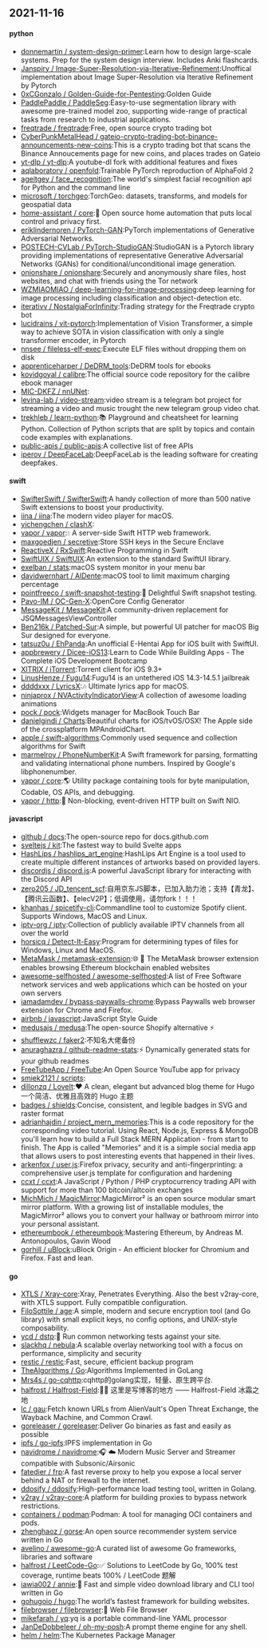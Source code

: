 ## 2021-11-16

#### python
* [donnemartin / system-design-primer](https://github.com/donnemartin/system-design-primer):Learn how to design large-scale systems. Prep for the system design interview. Includes Anki flashcards.
* [Janspiry / Image-Super-Resolution-via-Iterative-Refinement](https://github.com/Janspiry/Image-Super-Resolution-via-Iterative-Refinement):Unoffical implementation about Image Super-Resolution via Iterative Refinement by Pytorch
* [0xCGonzalo / Golden-Guide-for-Pentesting](https://github.com/0xCGonzalo/Golden-Guide-for-Pentesting):Golden Guide
* [PaddlePaddle / PaddleSeg](https://github.com/PaddlePaddle/PaddleSeg):Easy-to-use segmentation library with awesome pre-trained model zoo, supporting wide-range of practical tasks from research to industrial applications.
* [freqtrade / freqtrade](https://github.com/freqtrade/freqtrade):Free, open source crypto trading bot
* [CyberPunkMetalHead / gateio-crypto-trading-bot-binance-announcements-new-coins](https://github.com/CyberPunkMetalHead/gateio-crypto-trading-bot-binance-announcements-new-coins):This is a crypto trading bot that scans the Binance Annoucements page for new coins, and places trades on Gateio
* [yt-dlp / yt-dlp](https://github.com/yt-dlp/yt-dlp):A youtube-dl fork with additional features and fixes
* [aqlaboratory / openfold](https://github.com/aqlaboratory/openfold):Trainable PyTorch reproduction of AlphaFold 2
* [ageitgey / face_recognition](https://github.com/ageitgey/face_recognition):The world's simplest facial recognition api for Python and the command line
* [microsoft / torchgeo](https://github.com/microsoft/torchgeo):TorchGeo: datasets, transforms, and models for geospatial data
* [home-assistant / core](https://github.com/home-assistant/core):🏡
Open source home automation that puts local control and privacy first.
* [eriklindernoren / PyTorch-GAN](https://github.com/eriklindernoren/PyTorch-GAN):PyTorch implementations of Generative Adversarial Networks.
* [POSTECH-CVLab / PyTorch-StudioGAN](https://github.com/POSTECH-CVLab/PyTorch-StudioGAN):StudioGAN is a Pytorch library providing implementations of representative Generative Adversarial Networks (GANs) for conditional/unconditional image generation.
* [onionshare / onionshare](https://github.com/onionshare/onionshare):Securely and anonymously share files, host websites, and chat with friends using the Tor network
* [WZMIAOMIAO / deep-learning-for-image-processing](https://github.com/WZMIAOMIAO/deep-learning-for-image-processing):deep learning for image processing including classification and object-detection etc.
* [iterativv / NostalgiaForInfinity](https://github.com/iterativv/NostalgiaForInfinity):Trading strategy for the Freqtrade crypto bot
* [lucidrains / vit-pytorch](https://github.com/lucidrains/vit-pytorch):Implementation of Vision Transformer, a simple way to achieve SOTA in vision classification with only a single transformer encoder, in Pytorch
* [nnsee / fileless-elf-exec](https://github.com/nnsee/fileless-elf-exec):Execute ELF files without dropping them on disk
* [apprenticeharper / DeDRM_tools](https://github.com/apprenticeharper/DeDRM_tools):DeDRM tools for ebooks
* [kovidgoyal / calibre](https://github.com/kovidgoyal/calibre):The official source code repository for the calibre ebook manager
* [MIC-DKFZ / nnUNet](https://github.com/MIC-DKFZ/nnUNet):
* [levina-lab / video-stream](https://github.com/levina-lab/video-stream):video stream is a telegram bot project for streaming a video and music trought the new telegram group video chat.
* [trekhleb / learn-python](https://github.com/trekhleb/learn-python):📚
Playground and cheatsheet for learning Python. Collection of Python scripts that are split by topics and contain code examples with explanations.
* [public-apis / public-apis](https://github.com/public-apis/public-apis):A collective list of free APIs
* [iperov / DeepFaceLab](https://github.com/iperov/DeepFaceLab):DeepFaceLab is the leading software for creating deepfakes.

#### swift
* [SwifterSwift / SwifterSwift](https://github.com/SwifterSwift/SwifterSwift):A handy collection of more than 500 native Swift extensions to boost your productivity.
* [iina / iina](https://github.com/iina/iina):The modern video player for macOS.
* [yichengchen / clashX](https://github.com/yichengchen/clashX):
* [vapor / vapor](https://github.com/vapor/vapor):💧
A server-side Swift HTTP web framework.
* [maxgoedjen / secretive](https://github.com/maxgoedjen/secretive):Store SSH keys in the Secure Enclave
* [ReactiveX / RxSwift](https://github.com/ReactiveX/RxSwift):Reactive Programming in Swift
* [SwiftUIX / SwiftUIX](https://github.com/SwiftUIX/SwiftUIX):An extension to the standard SwiftUI library.
* [exelban / stats](https://github.com/exelban/stats):macOS system monitor in your menu bar
* [davidwernhart / AlDente](https://github.com/davidwernhart/AlDente):macOS tool to limit maximum charging percentage
* [pointfreeco / swift-snapshot-testing](https://github.com/pointfreeco/swift-snapshot-testing):📸
Delightful Swift snapshot testing.
* [Pavo-IM / OC-Gen-X](https://github.com/Pavo-IM/OC-Gen-X):OpenCore Config Generator
* [MessageKit / MessageKit](https://github.com/MessageKit/MessageKit):A community-driven replacement for JSQMessagesViewController
* [Ben216k / Patched-Sur](https://github.com/Ben216k/Patched-Sur):A simple, but powerful UI patcher for macOS Big Sur designed for everyone.
* [tatsuz0u / EhPanda](https://github.com/tatsuz0u/EhPanda):An unofficial E-Hentai App for iOS built with SwiftUI.
* [appbrewery / Dicee-iOS13](https://github.com/appbrewery/Dicee-iOS13):Learn to Code While Building Apps - The Complete iOS Development Bootcamp
* [XITRIX / iTorrent](https://github.com/XITRIX/iTorrent):Torrent client for iOS 9.3+
* [LinusHenze / Fugu14](https://github.com/LinusHenze/Fugu14):Fugu14 is an untethered iOS 14.3-14.5.1 jailbreak
* [ddddxxx / LyricsX](https://github.com/ddddxxx/LyricsX):🎶
Ultimate lyrics app for macOS.
* [ninjaprox / NVActivityIndicatorView](https://github.com/ninjaprox/NVActivityIndicatorView):A collection of awesome loading animations
* [pock / pock](https://github.com/pock/pock):Widgets manager for MacBook Touch Bar
* [danielgindi / Charts](https://github.com/danielgindi/Charts):Beautiful charts for iOS/tvOS/OSX! The Apple side of the crossplatform MPAndroidChart.
* [apple / swift-algorithms](https://github.com/apple/swift-algorithms):Commonly used sequence and collection algorithms for Swift
* [marmelroy / PhoneNumberKit](https://github.com/marmelroy/PhoneNumberKit):A Swift framework for parsing, formatting and validating international phone numbers. Inspired by Google's libphonenumber.
* [vapor / core](https://github.com/vapor/core):🌎
Utility package containing tools for byte manipulation, Codable, OS APIs, and debugging.
* [vapor / http](https://github.com/vapor/http):🚀
Non-blocking, event-driven HTTP built on Swift NIO.

#### javascript
* [github / docs](https://github.com/github/docs):The open-source repo for docs.github.com
* [sveltejs / kit](https://github.com/sveltejs/kit):The fastest way to build Svelte apps
* [HashLips / hashlips_art_engine](https://github.com/HashLips/hashlips_art_engine):HashLips Art Engine is a tool used to create multiple different instances of artworks based on provided layers.
* [discordjs / discord.js](https://github.com/discordjs/discord.js):A powerful JavaScript library for interacting with the Discord API
* [zero205 / JD_tencent_scf](https://github.com/zero205/JD_tencent_scf):自用京东JS脚本，已加入助力池；支持【青龙】、【腾讯云函数】、【elecV2P】；低调使用，请勿fork！！！
* [khanhas / spicetify-cli](https://github.com/khanhas/spicetify-cli):Commandline tool to customize Spotify client. Supports Windows, MacOS and Linux.
* [iptv-org / iptv](https://github.com/iptv-org/iptv):Collection of publicly available IPTV channels from all over the world
* [horsicq / Detect-It-Easy](https://github.com/horsicq/Detect-It-Easy):Program for determining types of files for Windows, Linux and MacOS.
* [MetaMask / metamask-extension](https://github.com/MetaMask/metamask-extension):🌐
🔌
The MetaMask browser extension enables browsing Ethereum blockchain enabled websites
* [awesome-selfhosted / awesome-selfhosted](https://github.com/awesome-selfhosted/awesome-selfhosted):A list of Free Software network services and web applications which can be hosted on your own servers
* [iamadamdev / bypass-paywalls-chrome](https://github.com/iamadamdev/bypass-paywalls-chrome):Bypass Paywalls web browser extension for Chrome and Firefox.
* [airbnb / javascript](https://github.com/airbnb/javascript):JavaScript Style Guide
* [medusajs / medusa](https://github.com/medusajs/medusa):The open-source Shopify alternative
⚡️
* [shufflewzc / faker2](https://github.com/shufflewzc/faker2):不知名大佬备份
* [anuraghazra / github-readme-stats](https://github.com/anuraghazra/github-readme-stats):⚡
Dynamically generated stats for your github readmes
* [FreeTubeApp / FreeTube](https://github.com/FreeTubeApp/FreeTube):An Open Source YouTube app for privacy
* [smiek2121 / scripts](https://github.com/smiek2121/scripts):
* [dillonzq / LoveIt](https://github.com/dillonzq/LoveIt):❤️
A clean, elegant but advanced blog theme for Hugo 一个简洁、优雅且高效的 Hugo 主题
* [badges / shields](https://github.com/badges/shields):Concise, consistent, and legible badges in SVG and raster format
* [adrianhajdin / project_mern_memories](https://github.com/adrianhajdin/project_mern_memories):This is a code repository for the corresponding video tutorial. Using React, Node.js, Express & MongoDB you'll learn how to build a Full Stack MERN Application - from start to finish. The App is called "Memories" and it is a simple social media app that allows users to post interesting events that happened in their lives.
* [arkenfox / user.js](https://github.com/arkenfox/user.js):Firefox privacy, security and anti-fingerprinting: a comprehensive user.js template for configuration and hardening
* [ccxt / ccxt](https://github.com/ccxt/ccxt):A JavaScript / Python / PHP cryptocurrency trading API with support for more than 100 bitcoin/altcoin exchanges
* [MichMich / MagicMirror](https://github.com/MichMich/MagicMirror):MagicMirror² is an open source modular smart mirror platform. With a growing list of installable modules, the MagicMirror² allows you to convert your hallway or bathroom mirror into your personal assistant.
* [ethereumbook / ethereumbook](https://github.com/ethereumbook/ethereumbook):Mastering Ethereum, by Andreas M. Antonopoulos, Gavin Wood
* [gorhill / uBlock](https://github.com/gorhill/uBlock):uBlock Origin - An efficient blocker for Chromium and Firefox. Fast and lean.

#### go
* [XTLS / Xray-core](https://github.com/XTLS/Xray-core):Xray, Penetrates Everything. Also the best v2ray-core, with XTLS support. Fully compatible configuration.
* [FiloSottile / age](https://github.com/FiloSottile/age):A simple, modern and secure encryption tool (and Go library) with small explicit keys, no config options, and UNIX-style composability.
* [ycd / dstp](https://github.com/ycd/dstp):🧪
Run common networking tests against your site.
* [slackhq / nebula](https://github.com/slackhq/nebula):A scalable overlay networking tool with a focus on performance, simplicity and security
* [restic / restic](https://github.com/restic/restic):Fast, secure, efficient backup program
* [TheAlgorithms / Go](https://github.com/TheAlgorithms/Go):Algorithms Implemented in GoLang
* [Mrs4s / go-cqhttp](https://github.com/Mrs4s/go-cqhttp):cqhttp的golang实现，轻量、原生跨平台.
* [halfrost / Halfrost-Field](https://github.com/halfrost/Halfrost-Field):✍🏻 这里是写博客的地方 —— Halfrost-Field 冰霜之地
* [lc / gau](https://github.com/lc/gau):Fetch known URLs from AlienVault's Open Threat Exchange, the Wayback Machine, and Common Crawl.
* [goreleaser / goreleaser](https://github.com/goreleaser/goreleaser):Deliver Go binaries as fast and easily as possible
* [ipfs / go-ipfs](https://github.com/ipfs/go-ipfs):IPFS implementation in Go
* [navidrome / navidrome](https://github.com/navidrome/navidrome):🎧
☁️
Modern Music Server and Streamer compatible with Subsonic/Airsonic
* [fatedier / frp](https://github.com/fatedier/frp):A fast reverse proxy to help you expose a local server behind a NAT or firewall to the internet.
* [ddosify / ddosify](https://github.com/ddosify/ddosify):High-performance load testing tool, written in Golang.
* [v2ray / v2ray-core](https://github.com/v2ray/v2ray-core):A platform for building proxies to bypass network restrictions.
* [containers / podman](https://github.com/containers/podman):Podman: A tool for managing OCI containers and pods.
* [zhenghaoz / gorse](https://github.com/zhenghaoz/gorse):An open source recommender system service written in Go
* [avelino / awesome-go](https://github.com/avelino/awesome-go):A curated list of awesome Go frameworks, libraries and software
* [halfrost / LeetCode-Go](https://github.com/halfrost/LeetCode-Go):✅
Solutions to LeetCode by Go, 100% test coverage, runtime beats 100% / LeetCode 题解
* [iawia002 / annie](https://github.com/iawia002/annie):👾
Fast and simple video download library and CLI tool written in Go
* [gohugoio / hugo](https://github.com/gohugoio/hugo):The world’s fastest framework for building websites.
* [filebrowser / filebrowser](https://github.com/filebrowser/filebrowser):📂
Web File Browser
* [mikefarah / yq](https://github.com/mikefarah/yq):yq is a portable command-line YAML processor
* [JanDeDobbeleer / oh-my-posh](https://github.com/JanDeDobbeleer/oh-my-posh):A prompt theme engine for any shell.
* [helm / helm](https://github.com/helm/helm):The Kubernetes Package Manager
